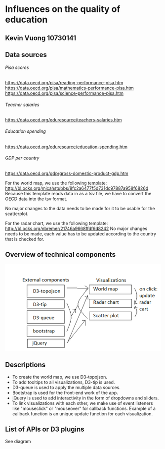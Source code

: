# Influences on the quality of education
## Kevin Vuong 10730141

## Data sources

###### Pisa scores
https://data.oecd.org/pisa/reading-performance-pisa.htm  
https://data.oecd.org/pisa/mathematics-performance-pisa.htm  
https://data.oecd.org/pisa/science-performance-pisa.htm

###### Teacher salaries
https://data.oecd.org/eduresource/teachers-salaries.htm

###### Education spending
https://data.oecd.org/eduresource/education-spending.htm

###### GDP per country
https://data.oecd.org/gdp/gross-domestic-product-gdp.htm

For the world map, we use the following template: http://bl.ocks.org/micahstubbs/8fc2a6477f5d731dc97887a958f6826d
Because this template reads data in as a tsv file, we have to convert the OECD data into the tsv format.

No major changes to the data needs to be made for it to be usable for the scatterplot.

For the radar chart, we use the following template: http://bl.ocks.org/nbremer/21746a9668ffdf6d8242
No major changes needs to be made, each value has to be updated according to the country that is checked for.

## Overview of technical components

![](doc/diagram.png)

## Descriptions

- To create the world map, we use D3-topojson.
- To add tooltips to all visualizations, D3-tip is used.
- D3-queue is used to apply the multiple data sources.
- Bootstrap is used for the front-end work of the app.
- jQuery is used to add interactivity in the form of dropdowns and sliders.
- To link visualizations with each other, we make use of event listeners like "mouseclick" or "mouseover"
for callback functions. Example of a callback function is an unique update function for each visualization.

## List of APIs or D3 plugins

See diagram
